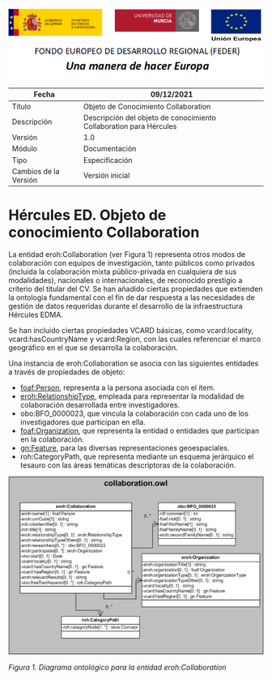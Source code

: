 ![](../../Docs/media/CabeceraDocumentosMD.png)

| Fecha         | 09/12/2021                                                   |
| ------------- | ------------------------------------------------------------ |
|Título|Objeto de Conocimiento Collaboration| 
|Descripción|Descripción del objeto de conocimiento Collaboration para Hércules|
|Versión|1.0|
|Módulo|Documentación|
|Tipo|Especificación|
|Cambios de la Versión|Versión inicial|

# Hércules ED. Objeto de conocimiento Collaboration

La entidad eroh:Collaboration (ver Figura 1) representa otros modos de colaboración con equipos de investigación, tanto públicos como privados (incluida la colaboración mixta público-privada en cualquiera de sus modalidades), nacionales o internacionales, de reconocido prestigio a criterio del titular del CV.
Se han añadido ciertas propiedades que extienden la ontología fundamental con el fin de dar respuesta a las necesidades de gestión de datos requeridas durante el desarrollo de la infraestructura Hércules EDMA.

Se han incluido ciertas propiedades VCARD básicas, como vcard:locality, vcard:hasCountryName y vcard:Region, con las cuales referenciar el marco geográfico en el que se desarrolla la colaboración.

Una instancia de eroh:Collaboration se asocia con las siguientes entidades a través de propiedades de objeto:

- [foaf:Person](https://github.com/HerculesCRUE/Commons-ED-MA/tree/main/ObjetosDeConocimiento/Person), representa a la persona asociada con el ítem.
- [eroh:RelationshipType](https://github.com/HerculesCRUE/Commons-ED-MA/tree/main/ObjetosDeConocimiento/RelationshipType), empleada para representar la modalidad de colaboración desarrollada entre investigadores.
- obo:BFO_0000023, que vincula la colaboración con cada uno de los investigadores que participan en ella.
- [foaf:Organization](https://github.com/HerculesCRUE/Commons-ED-MA/tree/main/ObjetosDeConocimiento/Organization), que representa la entidad o entidades que participan en la colaboración.
- [gn:Feature](https://github.com/HerculesCRUE/Commons-ED-MA/tree/main/ObjetosDeConocimiento/Feature), para las diversas representaciones geoespaciales.
- roh:CategoryPath, que representa mediante un esquema jerárquico el tesauro con las áreas temáticas descriptoras de la colaboración.

![](../../Docs/media/ObjetosDeConocimiento/Collaboration.png)

*Figura 1. Diagrama ontológico para la entidad eroh:Collaboration*
